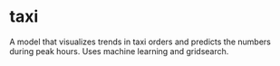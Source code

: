 # taxi
A model that visualizes trends in taxi orders and predicts the numbers during peak hours. Uses machine learning and gridsearch.
